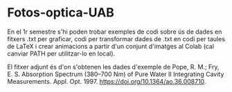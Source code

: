 # Fotos-optica-UAB
En el 1r semestre s'hi poden trobar exemples de codi sobre ús de dades en fitxers .txt per graficar, codi per transformar dades de .txt en codi per taules de LaTeX i crear animacions a partir d'un conjunt d'imatges al Colab (cal canviar PATH per utilitzar-lo en local).

El fitxer adjunt és d'on s'obtenen les dades d'exemple de Pope, R. M.; Fry, E. S. Absorption Spectrum (380–700 Nm) of Pure Water II Integrating Cavity Measurements. Appl. Opt. 1997. https://doi.org/10.1364/ao.36.008710.
